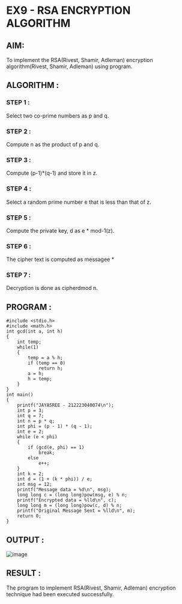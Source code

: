 # EX9 - RSA ENCRYPTION ALGORITHM
## AIM:
To implement the RSA(Rivest, Shamir, Adleman) encryption algorithm(Rivest, Shamir, Adleman) using program.

## ALGORITHM :
### STEP 1 :
Select two co-prime numbers as p and q.

### STEP 2 : 
Compute n as the product of p and q.

### STEP 3 : 
Compute (p-1)*(q-1) and store it in z.

### STEP 4 : 
Select a random prime number e that is less than that of z.

### STEP 5 : 
Compute the private key, d as e * mod-1(z).

### STEP 6 : 
The cipher text is computed as messagee *

### STEP 7 : 
Decryption is done as cipherdmod n.

## PROGRAM :
```
#include <stdio.h>
#include <math.h>
int gcd(int a, int h) 
{
    int temp;
    while(1)
    {
        temp = a % h;
        if (temp == 0)
            return h;
        a = h;
        h = temp;
    }
}
int main() 
{
    printf("JAYASREE - 212223040074\n");
    int p = 3;
    int q = 7;
    int n = p * q;
    int phi = (p - 1) * (q - 1);
    int e = 2;
    while (e < phi) 
    {
        if (gcd(e, phi) == 1)
            break;
        else
            e++;
    }
    int k = 2;
    int d = (1 + (k * phi)) / e;
    int msg = 12;
    printf("Message data = %d\n", msg);
    long long c = (long long)pow(msg, e) % n;
    printf("Encrypted data = %lld\n", c);
    long long m = (long long)pow(c, d) % n;
    printf("Original Message Sent = %lld\n", m);
    return 0;
}
```
## OUTPUT :
![image](https://github.com/user-attachments/assets/8961d8bc-520e-483f-9077-2554b0e6c87a)



## RESULT :
The program to implement RSA(Rivest, Shamir, Adleman) encryption technique had been executed successfully.
